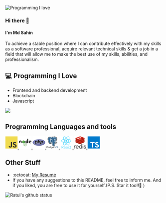 ![Programming I love](https://media.licdn.com/dms/image/v2/C5116AQEfAdqi6LFvdg/profile-displaybackgroundimage-shrink_350_1400/profile-displaybackgroundimage-shrink_350_1400/0/1524827158983?e=1741219200&v=beta&t=BUk3f-xYclKNdn1QvNTWbDu0PwhCqGAZGb5EnLCxaBs)
### Hi there 👋

#### I'm Md Sahin 




To achieve a stable position where I can contribute effectively with my skills as a software professional, acquire relevant technical skills & get a job in a field that will allow me to make the best use of my skills, abilities, and professionalism.

## :computer: Programming I Love
- Frontend and backend development
- Blockchain
- Javascript 


<img src = "https://github-readme-stats.vercel.app/api/top-langs/?username=andsahin&layout=compact">

## Programming Languages and tools
<p align="left"> <a href="https://developer.mozilla.org/en-US/docs/Web/JavaScript" target="_blank" rel="noreferrer"> <img src="https://raw.githubusercontent.com/devicons/devicon/master/icons/javascript/javascript-original.svg" alt="javascript" width="40" height="40"/> </a> <a href="https://nodejs.org" target="_blank" rel="noreferrer"> <img src="https://raw.githubusercontent.com/devicons/devicon/master/icons/nodejs/nodejs-original-wordmark.svg" alt="nodejs" width="40" height="40"/> </a> <a href="https://www.php.net" target="_blank" rel="noreferrer"> <img src="https://raw.githubusercontent.com/devicons/devicon/master/icons/php/php-original.svg" alt="php" width="40" height="40"/> </a> <a href="https://www.postgresql.org" target="_blank" rel="noreferrer"> <img src="https://raw.githubusercontent.com/devicons/devicon/master/icons/postgresql/postgresql-original-wordmark.svg" alt="postgresql" width="40" height="40"/> </a> <a href="https://reactjs.org/" target="_blank" rel="noreferrer"> <img src="https://raw.githubusercontent.com/devicons/devicon/master/icons/react/react-original-wordmark.svg" alt="react" width="40" height="40"/> </a> <a href="https://redis.io" target="_blank" rel="noreferrer"> <img src="https://raw.githubusercontent.com/devicons/devicon/master/icons/redis/redis-original-wordmark.svg" alt="redis" width="40" height="40"/> </a> <a href="https://www.typescriptlang.org/" target="_blank" rel="noreferrer"> <img src="https://raw.githubusercontent.com/devicons/devicon/master/icons/typescript/typescript-original.svg" alt="typescript" width="40" height="40"/> </a> </p>

## Other Stuff
  - :octocat: [My Resume](https://drive.google.com/)
  - If you have any suggestions to this README, feel free to inform me. And if you liked, you are free to use it for yourself.(P.S. Star it too!!:grimacing: )

![Ratul's github status](https://github-readme-stats.vercel.app/api?username=andsahin&show_icons=true)
